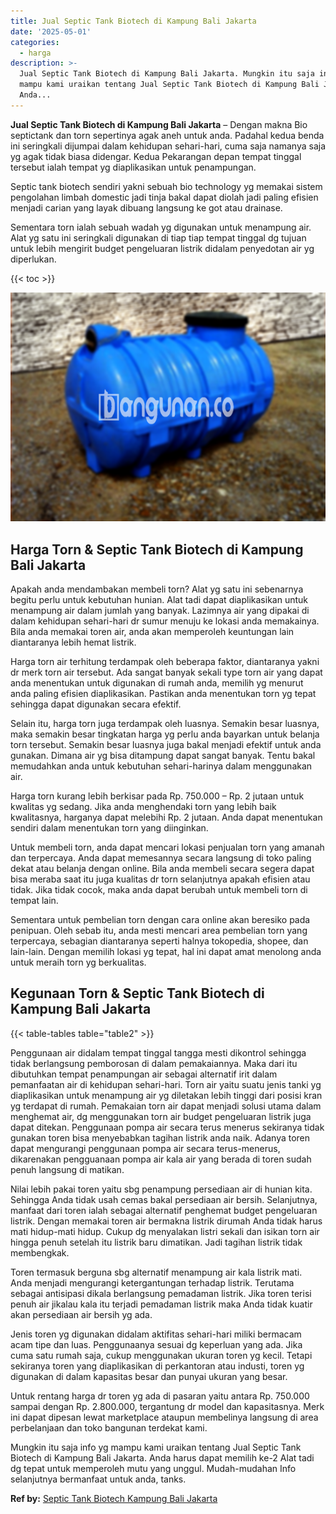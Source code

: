 ```yaml
---
title: Jual Septic Tank Biotech di Kampung Bali Jakarta
date: '2025-05-01'
categories:
  - harga
description: >-
  Jual Septic Tank Biotech di Kampung Bali Jakarta. Mungkin itu saja info yg
  mampu kami uraikan tentang Jual Septic Tank Biotech di Kampung Bali Jakarta.
  Anda...
---
```


**Jual Septic Tank Biotech di Kampung Bali Jakarta** – Dengan makna Bio septictank dan torn sepertinya agak aneh untuk anda. Padahal kedua benda ini seringkali dijumpai dalam kehidupan sehari-hari, cuma saja namanya saja yg agak tidak biasa didengar. Kedua Pekarangan depan tempat tinggal tersebut ialah tempat yg diaplikasikan untuk penampungan.

Septic tank biotech sendiri yakni sebuah bio technology yg memakai sistem pengolahan limbah domestic jadi tinja bakal dapat diolah jadi paling efisien menjadi carian yang layak dibuang langsung ke got atau drainase.

Sementara torn ialah sebuah wadah yg digunakan untuk menampung air. Alat yg satu ini seringkali digunakan di tiap tiap tempat tinggal dg tujuan untuk lebih mengirit budget pengeluaran listrik didalam penyedotan air yg diperlukan.

{{< toc >}}

![Jual Septic Tank Biotech di Kampung Bali Jakarta](/images/jual-bio-septictank-08.png)

## Harga Torn & Septic Tank Biotech di Kampung Bali Jakarta

Apakah anda mendambakan membeli torn? Alat yg satu ini sebenarnya begitu perlu untuk kebutuhan hunian. Alat tadi dapat diaplikasikan untuk menampung air dalam jumlah yang banyak. Lazimnya air yang dipakai di dalam kehidupan sehari-hari dr sumur menuju ke lokasi anda memakainya. Bila anda memakai toren air, anda akan memperoleh keuntungan lain diantaranya lebih hemat listrik.

Harga torn air terhitung terdampak oleh beberapa faktor, diantaranya yakni dr merk torn air tersebut. Ada sangat banyak sekali type torn air yang dapat anda menentukan untuk digunakan di rumah anda, memilih yg menurut anda paling efisien diaplikasikan. Pastikan anda menentukan torn yg tepat sehingga dapat digunakan secara efektif.

Selain itu, harga torn juga terdampak oleh luasnya. Semakin besar luasnya, maka semakin besar tingkatan harga yg perlu anda bayarkan untuk belanja torn tersebut. Semakin besar luasnya juga bakal menjadi efektif untuk anda gunakan. Dimana air yg bisa ditampung dapat sangat banyak. Tentu bakal memudahkan anda untuk kebutuhan sehari-harinya dalam menggunakan air.

Harga torn kurang lebih berkisar pada Rp. 750.000 – Rp. 2 jutaan untuk kwalitas yg sedang. Jika anda menghendaki torn yang lebih baik kwalitasnya, harganya dapat melebihi Rp. 2 jutaan. Anda dapat menentukan sendiri dalam menentukan torn yang diinginkan.

Untuk membeli torn, anda dapat mencari lokasi penjualan torn yang amanah dan terpercaya. Anda dapat memesannya secara langsung di toko paling dekat atau belanja dengan online. Bila anda membeli secara segera dapat bisa meraba saat itu juga kualitas dr torn selanjutnya apakah efisien atau tidak. Jika tidak cocok, maka anda dapat berubah untuk membeli torn di tempat lain.

Sementara untuk pembelian torn dengan cara online akan beresiko pada penipuan. Oleh sebab itu, anda mesti mencari area pembelian torn yang terpercaya, sebagian diantaranya seperti halnya tokopedia, shopee, dan lain-lain. Dengan memilih lokasi yg tepat, hal ini dapat amat menolong anda untuk meraih torn yg berkualitas.

## Kegunaan Torn & Septic Tank Biotech di Kampung Bali Jakarta

{{< table-tables table="table2" >}}

Penggunaan air didalam tempat tinggal tangga mesti dikontrol sehingga tidak berlangsung pemborosan di dalam pemakaiannya. Maka dari itu dibutuhkan tempat penampungan air sebagai alternatif irit dalam pemanfaatan air di kehidupan sehari-hari. Torn air yaitu suatu jenis tanki yg diaplikasikan untuk menampung air yg diletakan lebih tinggi dari posisi kran yg terdapat di rumah. Pemakaian torn air dapat menjadi solusi utama dalam menghemat air, dg menggunakan torn air budget pengeluaran listrik juga dapat ditekan. Penggunaan pompa air secara terus menerus sekiranya tidak gunakan toren bisa menyebabkan tagihan listrik anda naik. Adanya toren dapat mengurangi penggunaan pompa air secara terus-menerus, dikarenakan pengguanaan pompa air kala air yang berada di toren sudah penuh langsung di matikan.

Nilai lebih pakai toren yaitu sbg penampung persediaan air di hunian kita. Sehingga Anda tidak usah cemas bakal persediaan air bersih. Selanjutnya, manfaat dari toren ialah sebagai alternatif penghemat budget pengeluaran listrik. Dengan memakai toren air bermakna listrik dirumah Anda tidak harus mati hidup-mati hidup. Cukup dg menyalakan listri sekali dan isikan torn air hingga penuh setelah itu listrik baru dimatikan. Jadi tagihan listrik tidak membengkak.

Toren termasuk berguna sbg alternatif menampung air kala listrik mati. Anda menjadi mengurangi ketergantungan terhadap listrik. Terutama sebagai antisipasi dikala berlangsung pemadaman listrik. Jika toren terisi penuh air jikalau kala itu terjadi pemadaman listrik maka Anda tidak kuatir akan persediaan air bersih yg ada.

Jenis toren yg digunakan didalam aktifitas sehari-hari miliki bermacam acam tipe dan luas. Penggunaanya sesuai dg keperluan yang ada. Jika cuma satu rumah saja, cukup menggunakan ukuran toren yg kecil. Tetapi sekiranya toren yang diaplikasikan di perkantoran atau industi, toren yg digunakan di dalam kapasitas besar dan punyai ukuran yang besar.

Untuk rentang harga dr toren yg ada di pasaran yaitu antara Rp. 750.000 sampai dengan Rp. 2.800.000, tergantung dr model dan kapasitasnya. Merk ini dapat dipesan lewat marketplace ataupun membelinya langsung di area perbelanjaan dan toko bangunan terdekat kami.

Mungkin itu saja info yg mampu kami uraikan tentang Jual Septic Tank Biotech di Kampung Bali Jakarta. Anda harus dapat memilih ke-2 Alat tadi dg tepat untuk memperoleh mutu yang unggul. Mudah-mudahan Info selanjutnya bermanfaat untuk anda, tanks.

**Ref by:** [Septic Tank Biotech Kampung Bali Jakarta](https://id.wikipedia.org/wiki/Septic)
